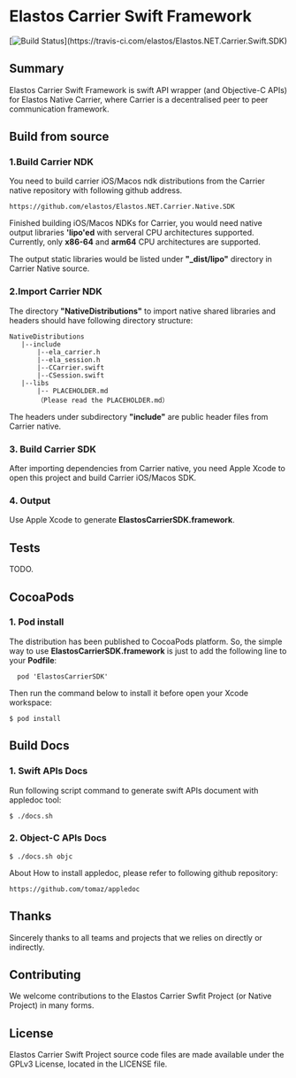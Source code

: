 Elastos Carrier Swift Framework
=============================

[![Build Status](https://travis-ci.com/elastos/Elastos.NET.Carrier.Swift.SDK.svg?)](https://travis-ci.com/elastos/Elastos.NET.Carrier.Swift.SDK)

## Summary

Elastos Carrier Swift Framework is swift API wrapper (and Objective-C APIs) for Elastos Native Carrier, where Carrier is a decentralised peer to peer communication framework.

## Build from source

### 1.Build Carrier NDK

You need to build carrier iOS/Macos ndk distributions from the Carrier native repository with following github address.

```
https://github.com/elastos/Elastos.NET.Carrier.Native.SDK
```

Finished building iOS/Macos NDKs for Carrier, you would need native output libraries **'lipo'ed** with serveral CPU architectures supported. Currently, only **x86-64** and **arm64** CPU architectures are supported.

The output static libraries would be listed under **"_dist/lipo"** directory in Carrier Native source.

### 2.Import Carrier NDK

The directory **"NativeDistributions"** to import native shared libraries and headers should have following directory structure:

```
NativeDistributions
   |--include
       |--ela_carrier.h
       |--ela_session.h
       |--CCarrier.swift
       |--CSession.swift
   |--libs
       |-- PLACEHOLDER.md
       （Please read the PLACEHOLDER.md）
```

The headers under subdirectory **"include"** are public header files from Carrier native.

### 3. Build Carrier SDK

After importing dependencies from Carrier native, you need Apple Xcode to open this project and build Carrier iOS/Macos SDK.

### 4. Output

Use Apple Xcode to generate **ElastosCarrierSDK.framework**.

## Tests

TODO.

## CocoaPods

### 1. Pod install
The distribution has been published to CocoaPods platform. So, the simple way to use **ElastosCarrierSDK.framework** is just to add the following line to your **Podfile**:

```
  pod 'ElastosCarrierSDK'
```

Then run the command below to install it before open your Xcode workspace:
```shell
$ pod install
```

## Build Docs

### 1. Swift APIs Docs

Run following script command to generate swift APIs document with appledoc tool:

```shell
$ ./docs.sh

```

### 2. Object-C APIs Docs

```shell
$ ./docs.sh objc

```

About How to install appledoc, please refer to following github repository:

```
https://github.com/tomaz/appledoc

```

## Thanks

Sincerely thanks to all teams and projects that we relies on directly or indirectly.

## Contributing

We welcome contributions to the Elastos Carrier Swfit Project (or Native Project) in many forms.

## License

Elastos Carrier Swift Project source code files are made available under the GPLv3 License, located in the LICENSE file.
